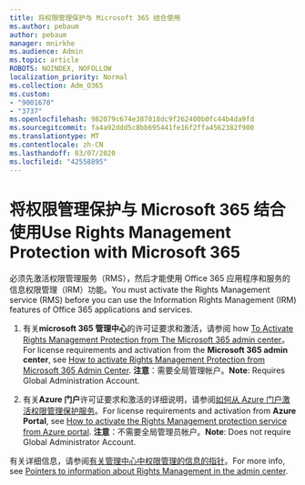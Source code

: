 ```yaml
---
title: 将权限管理保护与 Microsoft 365 结合使用
ms.author: pebaum
author: pebaum
manager: mnirkhe
ms.audience: Admin
ms.topic: article
ROBOTS: NOINDEX, NOFOLLOW
localization_priority: Normal
ms.collection: Adm_O365
ms.custom:
- "9001670"
- "3737"
ms.openlocfilehash: 982079c674e387018dc9f262400b0fc44b4da9fd
ms.sourcegitcommit: fa4a92ddd5c8bb695441fe16f2ffa4562382f900
ms.translationtype: MT
ms.contentlocale: zh-CN
ms.lasthandoff: 03/07/2020
ms.locfileid: "42558895"
---
```

# <a name="use-rights-management-protection-with-microsoft-365"></a><span data-ttu-id="5f968-102">将权限管理保护与 Microsoft 365 结合使用</span><span class="sxs-lookup"><span data-stu-id="5f968-102">Use Rights Management Protection with Microsoft 365</span></span>

<span data-ttu-id="5f968-103">必须先激活权限管理服务（RMS），然后才能使用 Office 365 应用程序和服务的信息权限管理（IRM）功能。</span><span class="sxs-lookup"><span data-stu-id="5f968-103">You must activate the Rights Management service (RMS) before you can use the Information Rights Management (IRM) features of Office 365 applications and services.</span></span>

1. <span data-ttu-id="5f968-104">有关**microsoft 365 管理中心**的许可证要求和激活，请参阅 how [To Activate Rights Management Protection from The Microsoft 365 admin center](https://docs.microsoft.com/azure/information-protection/activate-office365)。</span><span class="sxs-lookup"><span data-stu-id="5f968-104">For license requirements and activation from the **Microsoft 365 admin center**, see [How to activate Rights Management Protection from Microsoft 365 Admin Center](https://docs.microsoft.com/azure/information-protection/activate-office365).</span></span> <span data-ttu-id="5f968-105">**注意**：需要全局管理帐户。</span><span class="sxs-lookup"><span data-stu-id="5f968-105">**Note**: Requires Global Administration Account.</span></span>

2. <span data-ttu-id="5f968-106">有关**Azure 门户**许可证要求和激活的详细说明，请参阅[如何从 Azure 门户激活权限管理保护服务](https://docs.microsoft.com/azure/information-protection/activate-azure)。</span><span class="sxs-lookup"><span data-stu-id="5f968-106">For license requirements and activation from **Azure Portal**, see [How to activate the Rights Management protection service from Azure portal](https://docs.microsoft.com/azure/information-protection/activate-azure).</span></span> <span data-ttu-id="5f968-107">**注意**：不需要全局管理员帐户。</span><span class="sxs-lookup"><span data-stu-id="5f968-107">**Note**: Does not require Global Administrator Account.</span></span>
 

<span data-ttu-id="5f968-108">有关详细信息，请参阅[有关管理中心中权限管理的信息的指针](https://docs.microsoft.com/office365/enterprise/activate-rms-in-office-365)。</span><span class="sxs-lookup"><span data-stu-id="5f968-108">For more info, see [Pointers to information about Rights Management in the admin center](https://docs.microsoft.com/office365/enterprise/activate-rms-in-office-365).</span></span>
